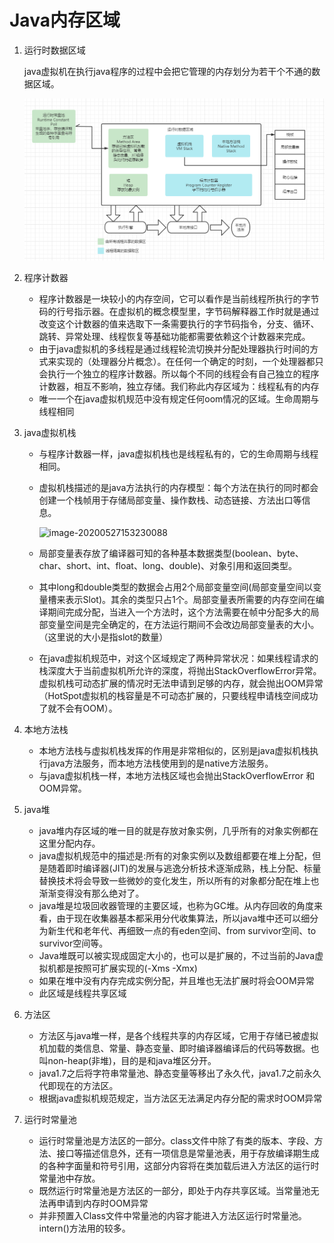 # Java内存区域

1.  运行时数据区域

    java虚拟机在执行java程序的过程中会把它管理的内存划分为若干个不通的数据区域。

    <img src="imags/%E8%BF%90%E8%A1%8C%E6%97%B6%E6%95%B0%E6%8D%AE%E5%8C%BA%E5%9F%9F.png" alt="image-20210823153329208" data-size="original">
2. 程序计数器
   * 程序计数器是一块较小的内存空间，它可以看作是当前线程所执行的字节码的行号指示器。在虚拟机的概念模型里，字节码解释器工作时就是通过改变这个计数器的值来选取下一条需要执行的字节码指令，分支、循环、跳转、异常处理、线程恢复等基础功能都需要依赖这个计数器来完成。
   * 由于java虚拟机的多线程是通过线程轮流切换并分配处理器执行时间的方式来实现的（处理器分片概念）。在任何一个确定的时刻，一个处理器都只会执行一个独立的程序计数器。所以每个不同的线程会有自己独立的程序计数器，相互不影响，独立存储。我们称此内存区域为：线程私有的内存
   * 唯一一个在java虚拟机规范中没有规定任何oom情况的区域。生命周期与线程相同
3. java虚拟机栈
   * 与程序计数器一样，java虚拟机栈也是线程私有的，它的生命周期与线程相同。
   *   虚拟机栈描述的是java方法执行的内存模型：每个方法在执行的同时都会创建一个栈帧用于存储局部变量、操作数栈、动态链接、方法出口等信息。

       <img src="C:%5CUsers%5Cqhyu%5CAppData%5CRoaming%5CTypora%5Ctypora-user-images%5Cimage-20200527153230088.png" alt="image-20200527153230088" data-size="original">
   * 局部变量表存放了编译器可知的各种基本数据类型(boolean、byte、char、short、int、float、long、double)、对象引用和返回类型。
   * 其中long和double类型的数据会占用2个局部变量空间(局部变量空间以变量槽来表示Slot)。其余的类型只占1个。局部变量表所需要的内存空间在编译期间完成分配，当进入一个方法时，这个方法需要在帧中分配多大的局部变量空间是完全确定的，在方法运行期间不会改边局部变量表的大小。（这里说的大小是指slot的数量）
   * 在java虚拟机规范中，对这个区域规定了两种异常状况：如果线程请求的栈深度大于当前虚拟机所允许的深度，将抛出StackOverflowError异常。虚拟机栈可动态扩展的情况时无法申请到足够的内存，就会抛出OOM异常（HotSpot虚拟机的栈容量是不可动态扩展的，只要线程申请栈空间成功了就不会有OOM）。
4. 本地方法栈
   * 本地方法栈与虚拟机栈发挥的作用是非常相似的，区别是java虚拟机栈执行java方法服务，而本地方法栈使用到的是native方法服务。
   * 与java虚拟机栈一样，本地方法栈区域也会抛出StackOverflowError 和OOM异常。
5. java堆
   * java堆内存区域的唯一目的就是存放对象实例，几乎所有的对象实例都在这里分配内存。
   * java虚拟机规范中的描述是:所有的对象实例以及数组都要在堆上分配，但是随着即时编译器(JIT)的发展与逃逸分析技术逐渐成熟，栈上分配、标量替换技术将会导致一些微妙的变化发生，所以所有的对象都分配在堆上也渐渐变得没有那么绝对了。
   * java堆是垃圾回收器管理的主要区域，也称为GC堆。从内存回收的角度来看，由于现在收集器基本都采用分代收集算法，所以java堆中还可以细分为新生代和老年代、再细致一点的有eden空间、from survivor空间、to survivor空间等。
   * Java堆既可以被实现成固定大小的，也可以是扩展的，不过当前的Java虚拟机都是按照可扩展实现的(-Xms -Xmx)
   * 如果在堆中没有内存完成实例分配，并且堆也无法扩展时将会OOM异常
   * 此区域是线程共享区域
6. 方法区
   * 方法区与java堆一样，是各个线程共享的内存区域，它用于存储已被虚拟机加载的类信息、常量、静态变量、即时编译器编译后的代码等数据。也叫non-heap(非堆)，目的是和java堆区分开。
   * java1.7之后将字符串常量池、静态变量等移出了永久代，java1.7之前永久代即现在的方法区。
   * 根据java虚拟机规范规定，当方法区无法满足内存分配的需求时OOM异常
7. 运行时常量池
   * 运行时常量池是方法区的一部分。class文件中除了有类的版本、字段、方法、接口等描述信息外，还有一项信息是常量池表，用于存放编译期生成的各种字面量和符号引用，这部分内容将在类加载后进入方法区的运行时常量池中存放。
   * 既然运行时常量池是方法区的一部分，即处于内存共享区域。当常量池无法再申请到内存时OOM异常
   * 并非预置入Class文件中常量池的内容才能进入方法区运行时常量池。intern()方法用的较多。
